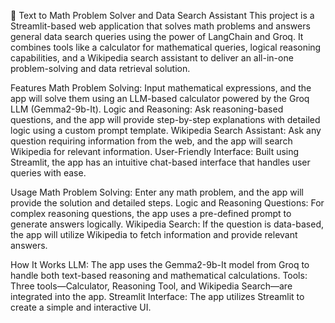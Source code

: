 🧮 Text to Math Problem Solver and Data Search Assistant
This project is a Streamlit-based web application that solves math problems and answers general data search queries using the power of LangChain and Groq. It combines tools like a calculator for mathematical queries, logical reasoning capabilities, and a Wikipedia search assistant to deliver an all-in-one problem-solving and data retrieval solution.

Features
Math Problem Solving: Input mathematical expressions, and the app will solve them using an LLM-based calculator powered by the Groq LLM (Gemma2-9b-It).
Logic and Reasoning: Ask reasoning-based questions, and the app will provide step-by-step explanations with detailed logic using a custom prompt template.
Wikipedia Search Assistant: Ask any question requiring information from the web, and the app will search Wikipedia for relevant information.
User-Friendly Interface: Built using Streamlit, the app has an intuitive chat-based interface that handles user queries with ease.

Usage
Math Problem Solving: Enter any math problem, and the app will provide the solution and detailed steps.
Logic and Reasoning Questions: For complex reasoning questions, the app uses a pre-defined prompt to generate answers logically.
Wikipedia Search: If the question is data-based, the app will utilize Wikipedia to fetch information and provide relevant answers.

How It Works
LLM: The app uses the Gemma2-9b-It model from Groq to handle both text-based reasoning and mathematical calculations.
Tools: Three tools—Calculator, Reasoning Tool, and Wikipedia Search—are integrated into the app.
Streamlit Interface: The app utilizes Streamlit to create a simple and interactive UI.
